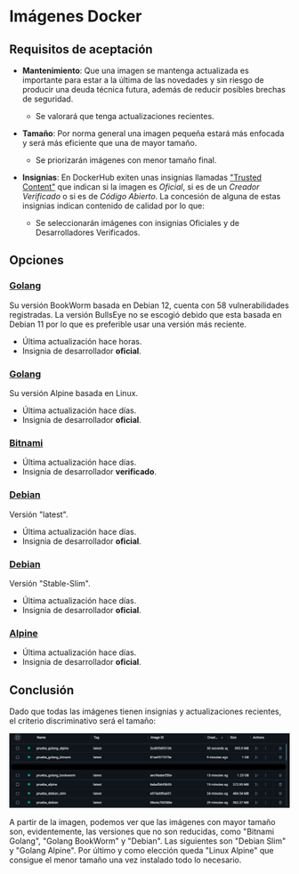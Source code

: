 # Imágenes Docker
## Requisitos de aceptación
- **Mantenimiento**: Que una imagen se mantenga actualizada es importante para estar a la última de las novedades y sin riesgo de producir una deuda técnica futura, además de reducir posibles brechas de seguridad.
    - Se valorará que tenga actualizaciones recientes.

- **Tamaño**: Por norma general una imagen pequeña estará más enfocada y será más eficiente que una de mayor tamaño.
    - Se priorizarán imágenes con menor tamaño final.

- **Insignias**: En DockerHub exiten unas insignias llamadas ["Trusted Content"](https://docs.docker.com/docker-hub/image-library/trusted-content/) que indican si la imagen es *Oficial*, si es de un *Creador Verificado* o si es de *Código Abierto*. La concesión de alguna de estas insignias indican contenido de calidad por lo que:
    - Se seleccionarán imágenes con insignias Oficiales y de Desarrolladores Verificados.

## Opciones
### **[Golang](https://hub.docker.com/_/golang)**
Su versión BookWorm basada en Debian 12, cuenta con 58 vulnerabilidades registradas. La versión BullsEye no se escogió debido que esta basada en Debian 11 por lo que es preferible usar una versión más reciente.
- Última actualización hace horas.
- Insignia de desarrollador **oficial**.

### **[Golang](https://hub.docker.com/_/golang)**
Su versión Alpine basada en Linux.
- Última actualización hace días.
- Insignia de desarrollador **oficial**.

### **[Bitnami](https://hub.docker.com/r/bitnami/golang)**
- Última actualización hace días.
- Insignia de desarrollador **verificado**.

### **[Debian](https://hub.docker.com/_/debian)**
Versión "latest".
- Última actualización hace días.
- Insignia de desarrollador **oficial**.

### **[Debian](https://hub.docker.com/_/debian)**
Versión "Stable-Slim".
- Última actualización hace días.
- Insignia de desarrollador **oficial**.

### **[Alpine](https://hub.docker.com/_/alpine)**
- Última actualización hace días.
- Insignia de desarrollador **oficial**.

## Conclusión

Dado que todas las imágenes tienen insignias y actualizaciones recientes, el criterio discriminativo será el tamaño:

<img src="./images/sizes.png" alt="Comparación tamaños">

A partir de la imagen, podemos ver que las imágenes con mayor tamaño son, evidentemente, las versiones que no son reducidas, como "Bitnami Golang", "Golang BookWorm" y "Debian". Las siguientes son "Debian Slim" y "Golang Alpine". Por último y como elección queda "Linux Alpine" que consigue el menor tamaño una vez instalado todo lo necesario.